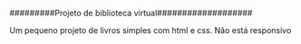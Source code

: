 #########Projeto de biblioteca virtual###################

Um pequeno projeto de livros simples com html e css. Não está responsivo
